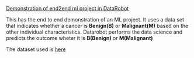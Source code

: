 
[Demonstration of end2end ml project in DataRobot](https://github.com/neeharikasinghsjsu/cmpe255assignments/blob/main/Lecture2_Assignments/Assignment1/datarobot_end2endML.m4v)

This has the end to end demonstration of an ML project. 
It uses a data set that indicates whether a cancer is **Benign(B)** or **Malignant(M)** based on the other individual characteristics.
Datarobot performs the data science and predicts the outcome wheter it is **B(Benign)** or **M(Malignant)** 

The dataset used is [here](https://github.com/neeharikasinghsjsu/cmpe255assignments/blob/main/Lecture2_Assignments/Assignment2/dataset/cancer_data.csv)


